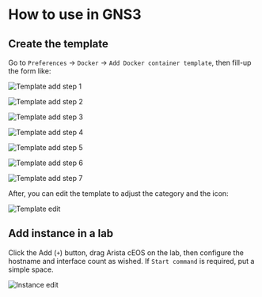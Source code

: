 # How to use in GNS3

## Create the template

Go to `Preferences` -> `Docker` -> `Add Docker container template`, then fill-up
the form like:

![Template add step 1](._static/gns3_template_add1.png)

![Template add step 2](._static/gns3_template_add2.png)

![Template add step 3](._static/gns3_template_add3.png)

![Template add step 4](._static/gns3_template_add4.png)

![Template add step 5](._static/gns3_template_add5.png)

![Template add step 6](._static/gns3_template_add6.png)

![Template add step 7](._static/gns3_template_add7.png)

After, you can edit the template to adjust the category and the icon:

![Template edit](._static/gns3_template_edit.png)

## Add instance in a lab

Click the Add (`+`) button, drag Arista cEOS on the lab, then configure the
hostname and interface count as wished. If `Start command` is required, put a
simple space.

![Instance edit](._static/gns3_instance_edit.png)

